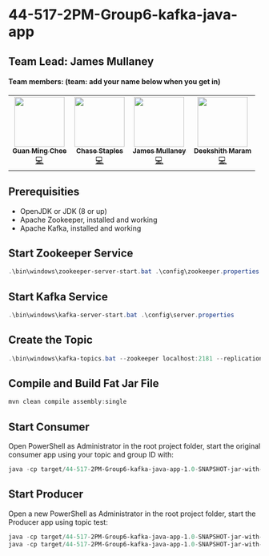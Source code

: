 # 44-517-2PM-Group6-kafka-java-app

## Team Lead: James Mullaney 

#### Team members: (team: add your name below when you get in)
<table>
  <tr>
  <td align="center"><a href="https://github.com/GuanMingChee"><img src="https://media-exp1.licdn.com/dms/image/C4E03AQFGCcqJt0vhMw/profile-displayphoto-shrink_800_800/0/1579219859147?e=1618444800&v=beta&t=7O8YlngIKOk8uvVM3E68Sv_VFgb7Da5xC9lz6PejEGQ" width="100px;" alt=""/><br /><sub><b>Guan Ming Chee</b></sub></a><br /><a href="https://github.com/GuanMingChee" title="Code">💻</a></td>
  <td align="center"><a href="https://github.com/ChaseStaples"><img src="https://avatars.githubusercontent.com/ChaseStaples" width="100px;" alt=""/><br /><sub><b>Chase Staples</b></sub></a><br /><a href="https://github.com/ChaseStaples" title="Code">💻</a></td>
   <td align="center"><a href="https://github.com/JamesRMullaney"><img src="https://avatars.githubusercontent.com/JamesRMullaney
" width="100px;" alt=""/><br /><sub><b>James Mullaney</b></sub></a><br /><a href="https://github.com/JamesRMullaney" title="Code">💻</a></td>
     <td align="center"><a href="https://github.com/Dixith1196"><img src="https://avatars.githubusercontent.com/u/60023341?s=460&u=fb45357be42f7f2b97401c4e7f6e607b781c8f8b&v=4" width="100px;" alt=""/><br /><sub><b>Deekshith Maram</b></sub></a><br /><a href="https://github.com/Dixith1196" title="Code">💻</a></td>
  </tr>
</table>

## Prerequisities

* OpenJDK or JDK (8 or up)
* Apache Zookeeper, installed and working
* Apache Kafka, installed and working

## Start Zookeeper Service

```PowerShell
.\bin\windows\zookeeper-server-start.bat .\config\zookeeper.properties 
```

## Start Kafka Service

```PowerShell
.\bin\windows\kafka-server-start.bat .\config\server.properties
```

## Create the Topic

```PowerShell
.\bin\windows\kafka-topics.bat --zookeeper localhost:2181 --replication-factor 1 --partitions 1 --create --topic TOPIC-NAME-HERE
```

## Compile and Build Fat Jar File

```PowerShell
mvn clean compile assembly:single
```

## Start Consumer

Open PowerShell as Administrator in the root project folder, start the original consumer app using your topic and group ID with:

```PowerShell
java -cp target/44-517-2PM-Group6-kafka-java-app-1.0-SNAPSHOT-jar-with-dependencies.jar edu.nwmissouri.bigdatasec2group6.kafka.Consumer test group1
```

## Start Producer

Open a new PowerShell as Administrator in the root project folder, start the Producer app using topic test:

```PowerShell
java -cp target/44-517-2PM-Group6-kafka-java-app-1.0-SNAPSHOT-jar-with-dependencies.jar edu.nwmissouri.bigdatasec2group6.kafka.ProducerByChase test
java -cp target/44-517-2PM-Group6-kafka-java-app-1.0-SNAPSHOT-jar-with-dependencies.jar edu.nwmissouri.bigdatasec2group6.kafka.ProducerByChee test
```
